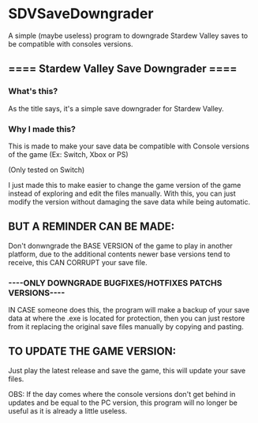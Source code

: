 # SDVSaveDowngrader
A simple (maybe useless) program to downgrade Stardew Valley saves to be compatible with consoles versions.

## ==== Stardew Valley Save Downgrader ====

### What's this?
As the title says, it's a simple save downgrader for Stardew Valley.

### Why I made this?

This is made to make your save data be compatible with Console versions of the game (Ex: Switch, Xbox or PS)

(Only tested on Switch)

I just made this to make easier to change the game version of the game instead of exploring and edit the files manually. With this, you can just modify the version without damaging the save data while being automatic.

## BUT A REMINDER CAN BE MADE:
Don't donwngrade the BASE VERSION of the game to play in another platform, due to the additional contents newer base versions tend to receive, this CAN CORRUPT your save file.

### ----ONLY DOWNGRADE BUGFIXES/HOTFIXES PATCHS VERSIONS----

IN CASE someone does this, the program will make a backup of your save data at where the .exe is located for protection, then you can just restore from it replacing the original save files manually by copying and pasting. 

## TO UPDATE THE GAME VERSION:

Just play the latest release and save the game, this will update your save files.

OBS: If the day comes where the console versions don't get behind in updates and be equal to the PC version, this program will no longer be useful as it is already a little useless.
